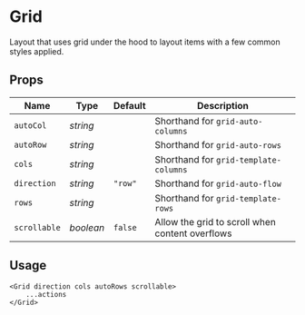 # Grid

Layout that uses grid under the hood to layout items with a few common
styles applied.

## Props
| Name | Type | Default | Description |
| --- | --- | --- | --- |
| `autoCol` | _string_ | | Shorthand for `grid-auto-columns`
| `autoRow` | _string_ | | Shorthand for `grid-auto-rows`
| `cols` | _string_ | | Shorthand for `grid-template-columns`
| `direction` | _string_ | `"row"` | Shorthand for `grid-auto-flow`
| `rows` | _string_ | | Shorthand for `grid-template-rows`
| `scrollable` | _boolean_ | `false` | Allow the grid to scroll when content overflows

## Usage
```svelte
<Grid direction cols autoRows scrollable>
    ...actions
</Grid>
```
